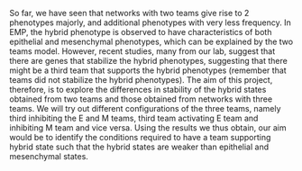 So far, we have seen that networks with two teams give rise to 2 phenotypes majorly, and additional phenotypes with very less frequency. In EMP, the hybrid phenotype is observed to have characteristics of both epithelial and mesenchymal phenotypes, which can be explained by the two teams model. However, recent studies, many from our lab, suggest that there are genes that stabilize the hybrid phenotypes, suggesting that there might be a third team that supports the hybrid phenotypes (remember that teams did not stabilize the hybrid phenotypes). The aim of this project, therefore, is to explore the differences in stability of the hybrid states obtained from two teams and those obtained from networks with three teams. We will try out different configurations of the three teams, namely third inhibiting the E and M teams, third team activating E team and inhibiting M team and vice versa. Using the results we thus obtain, our aim would be to identify the conditions required to have a team supporting hybrid state such that the hybrid states are weaker than epithelial and mesenchymal states. 

